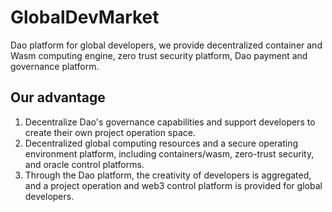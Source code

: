 # GlobalDevMarket
Dao platform for global developers, we provide decentralized container and Wasm computing engine, zero trust security platform, Dao payment and governance platform.

## Our advantage
1. Decentralize Dao's governance capabilities and support developers to create their own project operation space.
2. Decentralized global computing resources and a secure operating environment platform, including containers/wasm, zero-trust security, and oracle control platforms.
3. Through the Dao platform, the creativity of developers is aggregated, and a project operation and web3 control platform is provided for global developers.
